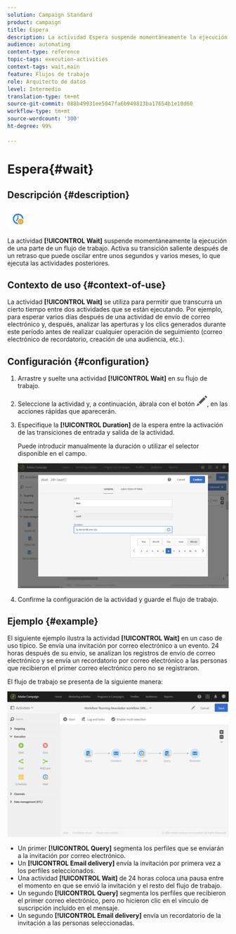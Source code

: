 ```yaml
---
solution: Campaign Standard
product: campaign
title: Espera
description: La actividad Espera suspende momentáneamente la ejecución de una parte de un flujo de trabajo.
audience: automating
content-type: reference
topic-tags: execution-activities
context-tags: wait,main
feature: Flujos de trabajo
role: Arquitecto de datos
level: Intermedio
translation-type: tm+mt
source-git-commit: 088b49931ee5047fa6b949813ba17654b1e10d60
workflow-type: tm+mt
source-wordcount: '300'
ht-degree: 99%

---
```



# Espera{#wait}

## Descripción {#description}

![](assets/wait.png)

La actividad **[!UICONTROL Wait]** suspende momentáneamente la ejecución de una parte de un flujo de trabajo. Activa su transición saliente después de un retraso que puede oscilar entre unos segundos y varios meses, lo que ejecuta las actividades posteriores.

## Contexto de uso {#context-of-use}

La actividad **[!UICONTROL Wait]** se utiliza para permitir que transcurra un cierto tiempo entre dos actividades que se están ejecutando. Por ejemplo, para esperar varios días después de una actividad de envío de correo electrónico y, después, analizar las aperturas y los clics generados durante este período antes de realizar cualquier operación de seguimiento (correo electrónico de recordatorio, creación de una audiencia, etc.).

## Configuración {#configuration}

1. Arrastre y suelte una actividad **[!UICONTROL Wait]** en su flujo de trabajo.
1. Seleccione la actividad y, a continuación, ábrala con el botón ![](assets/edit_darkgrey-24px.png), en las acciones rápidas que aparecerán.
1. Especifique la **[!UICONTROL Duration]** de la espera entre la activación de las transiciones de entrada y salida de la actividad.

   Puede introducir manualmente la duración o utilizar el selector disponible en el campo.

   ![](assets/wait_duration.png)

1. Confirme la configuración de la actividad y guarde el flujo de trabajo.

## Ejemplo {#example}

El siguiente ejemplo ilustra la actividad **[!UICONTROL Wait]** en un caso de uso típico. Se envía una invitación por correo electrónico a un evento. 24 horas después de su envío, se analizan los registros de envío de correo electrónico y se envía un recordatorio por correo electrónico a las personas que recibieron el primer correo electrónico pero no se registraron.

El flujo de trabajo se presenta de la siguiente manera:

![](assets/wait_example_workflow.png)

* Un primer **[!UICONTROL Query]** segmenta los perfiles que se enviarán a la invitación por correo electrónico.
* Un **[!UICONTROL Email delivery]** envía la invitación por primera vez a los perfiles seleccionados.
* Una actividad **[!UICONTROL Wait]** de 24 horas coloca una pausa entre el momento en que se envió la invitación y el resto del flujo de trabajo.
* Un segundo **[!UICONTROL Query]** segmenta los perfiles que recibieron el primer correo electrónico, pero no hicieron clic en el vínculo de suscripción incluido en el mensaje.
* Un segundo **[!UICONTROL Email delivery]** envía un recordatorio de la invitación a las personas seleccionadas.

